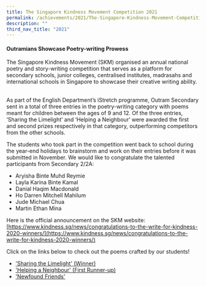```yaml
---
title: The Singapore Kindness Movement Competition 2021
permalink: /achievements/2021/The-Singapore-Kindness-Movement-Competition-2021/
description: ""
third_nav_title: "2021"
---
```

#### Outramians Showcase Poetry-writing Prowess


The Singapore Kindness Movement (SKM) organised an annual national poetry and story-writing competition that serves as a platform for secondary schools, junior colleges, centralised institutes, madrasahs and international schools in Singapore to showcase their creative writing ability.     

  

As part of the English Department’s iStretch programme, Outram Secondary sent in a total of three entries in the poetry-writing category with poems meant for children between the ages of 9 and 12. Of the three entries, ‘Sharing the Limelight’ and ‘Helping a Neighbour’ were awarded the first and second prizes respectively in that category, outperforming competitors from the other schools.      

  

The students who took part in the competition went back to school during the year-end holidays to brainstorm and work on their entries before it was submitted in November. We would like to congratulate the talented participants from Secondary 2/2A:

  

*   Aryisha Binte Muhd Reymie
*   Layla Karina Binte Kamal
*   Danial Haqim Macdonald
*   Ho Darren Mitchell Mahilum
*   Jude Michael Chua
*   Martin Ethan Mina  

  
  
Here is the official announcement on the SKM website:  
[https://www.kindness.sg/news/congratulations-to-the-write-for-kindness-2020-winners/](https://www.kindness.sg/news/congratulations-to-the-write-for-kindness-2020-winners/)  
  
Click on the links below to check out the poems crafted by our students!  

*   ['Sharing the Limelight' (Winner)](/files/Achievements/The%20Sg%20Kind%20Move%20Comp%202021/Sharing%20the%20Limelight%20-%20Jude%20%20Aryisha%20Version%202.pdf)
*   ['Helping a Neighbour' (First Runner-up)](/files/Achievements/The%20Sg%20Kind%20Move%20Comp%202021/Helping%20a%20Neighbour%20-%20Danial%20%20Darren.pdf)
*   ['Newfound Friends'](/files/Achievements/The%20Sg%20Kind%20Move%20Comp%202021/Newfound%20Friends%20-%20Ethan%20%20Layla.pdf)